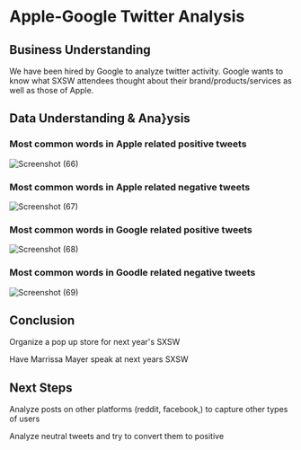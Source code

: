# Apple-Google Twitter Analysis

## Business Understanding 
We have been hired by Google to analyze twitter activity. Google wants to know what SXSW attendees thought about their brand/products/services as well as those of Apple. 

## Data Understanding & Ana}ysis

### Most common words in Apple related positive tweets
![Screenshot (66)](https://github.com/user-attachments/assets/e09fe380-e4ed-4aee-9de8-4bf2dca31570)

### Most common words in Apple related negative tweets
![Screenshot (67)](https://github.com/user-attachments/assets/6908962e-a6eb-4398-bf6d-c52ec81809da)

### Most common words in Google related positive tweets
![Screenshot (68)](https://github.com/user-attachments/assets/2f397327-1929-4566-b1d0-9077e953d9d4)

### Most common words in Goodle related negative tweets
![Screenshot (69)](https://github.com/user-attachments/assets/c2299b51-931f-43e1-8776-bc01d36c04b2)

## Conclusion 
Organize a pop up store for next year's SXSW

Have Marrissa Mayer speak at next years SXSW

## Next Steps
Analyze posts on other platforms (reddit, facebook,) to capture other types of users

Analyze neutral tweets and try to convert them to positive
